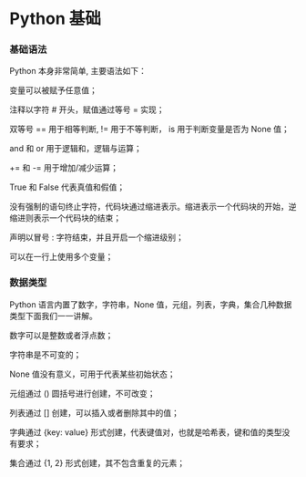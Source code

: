 # Python 基础

### 基础语法

Python 本身非常简单, 主要语法如下：

变量可以被赋予任意值；

注释以字符 # 开头，赋值通过等号 = 实现；

双等号 == 用于相等判断, != 用于不等判断， is 用于判断变量是否为 None 值；

and 和 or 用于逻辑和，逻辑与运算；


+= 和 -= 用于增加/减少运算；

True 和 False 代表真值和假值；

没有强制的语句终止字符，代码块通过缩进表示。缩进表示一个代码块的开始，逆缩进则表示一个代码块的结束；

声明以冒号 : 字符结束，并且开启一个缩进级别；

可以在一行上使用多个变量；

### 数据类型

Python 语言内置了数字，字符串，None 值，元组，列表，字典，集合几种数据类型下面我们一一讲解。

数字可以是整数或者浮点数；

字符串是不可变的；

None 值没有意义，可用于代表某些初始状态；

元组通过 () 圆括号进行创建，不可改变；

列表通过 [] 创建，可以插入或者删除其中的值；

字典通过 {key: value} 形式创建，代表键值对，也就是哈希表，键和值的类型没有要求；

集合通过 {1, 2} 形式创建，其不包含重复的元素；



